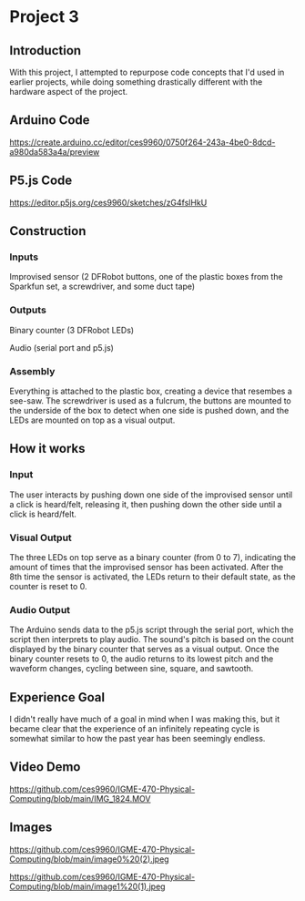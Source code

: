 # Project 3

## Introduction

With this project, I attempted to repurpose code concepts that I'd used in earlier projects, while doing something drastically different with the hardware aspect of the project.

## Arduino Code

https://create.arduino.cc/editor/ces9960/0750f264-243a-4be0-8dcd-a980da583a4a/preview

## P5.js Code

https://editor.p5js.org/ces9960/sketches/zG4fslHkU

## Construction

### Inputs

Improvised sensor (2 DFRobot buttons, one of the plastic boxes from the Sparkfun set, a screwdriver, and some duct tape)

### Outputs

Binary counter (3 DFRobot LEDs)

Audio (serial port and p5.js)

### Assembly

Everything is attached to the plastic box, creating a device that resembes a see-saw.  The screwdriver is used as a fulcrum, the buttons are mounted to the underside of the box to detect when one side is pushed down, and the LEDs are mounted on top as a visual output.

## How it works

### Input

The user interacts by pushing down one side of the improvised sensor until a click is heard/felt, releasing it, then pushing down the other side until a click is heard/felt.

### Visual Output

The three LEDs on top serve as a binary counter (from 0 to 7), indicating the amount of times that the improvised sensor has been activated.  After the 8th time the sensor is activated, the LEDs return to their default state, as the counter is reset to 0.

### Audio Output

The Arduino sends data to the p5.js script through the serial port, which the script then interprets to play audio.  The sound's pitch is based on the count displayed by the binary counter that serves as a visual output.  Once the binary counter resets to 0, the audio returns to its lowest pitch and the waveform changes, cycling between sine, square, and sawtooth.

## Experience Goal

I didn't really have much of a goal in mind when I was making this, but it became clear that the experience of an infinitely repeating cycle is somewhat similar to how the past year has been seemingly endless.

## Video Demo

https://github.com/ces9960/IGME-470-Physical-Computing/blob/main/IMG_1824.MOV

## Images

https://github.com/ces9960/IGME-470-Physical-Computing/blob/main/image0%20(2).jpeg

https://github.com/ces9960/IGME-470-Physical-Computing/blob/main/image1%20(1).jpeg

